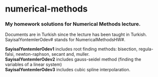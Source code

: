 # numerical-methods
### My homework solutions for Numerical Methods lecture.

Documents are in Turkish since the lecture has been taught in Turkish.
SayisalYontemlerOdev# stands for NumericalMethodsHW#.  

**SayisalYontemlerOdev1** includes root finding methods: bisection, regula-falsi, newton-raphson, secant and, muller.  
**SayisalYontemlerOdev2** includes gauss-seidel method (finding the variables of a linear system)  
**SayisalYontemlerOdev3** includes cubic spline interpolaration.
